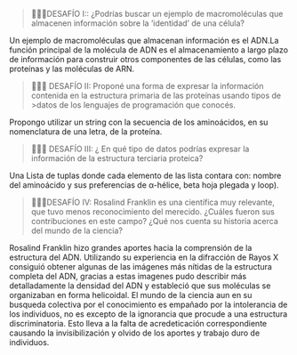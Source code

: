 > 🧗🏻‍♀️DESAFÍO I:: ¿Podrías buscar un ejemplo de macromoléculas que almacenen información sobre la ‘identidad’ de una célula?

Un ejemplo de macromoléculas que almacenan información es el ADN.La función principal de la molécula de ADN es el almacenamiento a largo plazo de información para construir otros componentes de las células, como las proteínas y las moléculas de ARN.

>🧗🏻‍♀️ DESAFÍO II: Proponé una forma de expresar la información contenida en la estructura primaria de las proteínas usando tipos de >datos de los lenguajes de programación que conocés.

Propongo utilizar un string con la secuencia de los aminoácidos, en su nomenclatura de una letra, de la proteína.

>🧗🏻‍♀️ DESAFÍO III: ¿ En qué tipo de datos podrías expresar la información de la estructura terciaria proteica?

Una Lista de tuplas donde cada elemento de las lista contara con: nombre del aminoácido y sus preferencias de α-hélice, beta hoja plegada y loop).

>🧗🏻‍♀️DESAFÍO IV: Rosalind Franklin es una científica muy relevante, que tuvo menos reconocimiento del merecido. ¿Cuáles fueron sus contribuciones en este campo? ¿Qué nos cuenta su historia acerca del mundo de la ciencia?


Rosalind Franklin hizo grandes aportes hacia la comprensión de la estructura del ADN. Utilizando su experiencia en la difracción de Rayos X consiguió obtener algunas de las imágenes más nítidas de la estructura completa del ADN, gracias a estas imagenes pudo describir más detalladamente la densidad del ADN y estableció que sus moléculas se organizaban en forma helicoidal.
El mundo de la ciencia aun en su busqueda colectiva por el conocimiento es empañado por la intolerancia de los individuos, no es excepto de la ignorancia que procude a una estructura discriminatoria. Esto lleva a la falta de acredeticación correspondiente causando la invisibilización y olvido de los aportes y trabajo duro de individuos.
